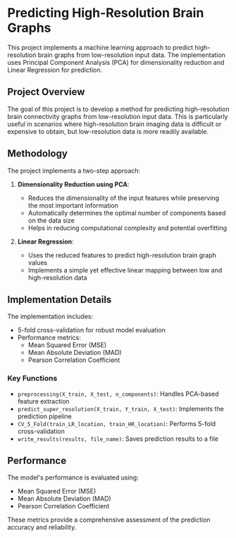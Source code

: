 # Predicting High-Resolution Brain Graphs

This project implements a machine learning approach to predict high-resolution brain graphs from low-resolution input data. The implementation uses Principal Component Analysis (PCA) for dimensionality reduction and Linear Regression for prediction.

## Project Overview

The goal of this project is to develop a method for predicting high-resolution brain connectivity graphs from low-resolution input data. This is particularly useful in scenarios where high-resolution brain imaging data is difficult or expensive to obtain, but low-resolution data is more readily available.

## Methodology

The project implements a two-step approach:

1. **Dimensionality Reduction using PCA**:
   - Reduces the dimensionality of the input features while preserving the most important information
   - Automatically determines the optimal number of components based on the data size
   - Helps in reducing computational complexity and potential overfitting

2. **Linear Regression**:
   - Uses the reduced features to predict high-resolution brain graph values
   - Implements a simple yet effective linear mapping between low and high-resolution data

## Implementation Details

The implementation includes:

- 5-fold cross-validation for robust model evaluation
- Performance metrics:
  - Mean Squared Error (MSE)
  - Mean Absolute Deviation (MAD)
  - Pearson Correlation Coefficient

### Key Functions

- `preprocessing(X_train, X_test, n_components)`: Handles PCA-based feature extraction
- `predict_super_resolution(X_train, Y_train, X_test)`: Implements the prediction pipeline
- `CV_5_Fold(train_LR_location, train_HR_location)`: Performs 5-fold cross-validation
- `write_results(results, file_name)`: Saves prediction results to a file



## Performance

The model's performance is evaluated using:
- Mean Squared Error (MSE)
- Mean Absolute Deviation (MAD)
- Pearson Correlation Coefficient

These metrics provide a comprehensive assessment of the prediction accuracy and reliability.

